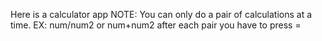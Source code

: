 Here is a calculator app
NOTE: You can only do a pair of calculations at a time. 
EX: num/num2 or num+num2 after each pair you have to press =
